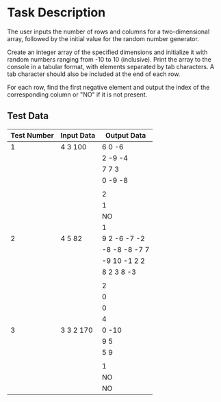 # Task Description

The user inputs the number of rows and columns for a two-dimensional array, followed by the initial value for the random number generator.

Create an integer array of the specified dimensions and initialize it with random numbers ranging from -10 to 10 (inclusive). Print the array to the console in a tabular format, with elements separated by tab characters. A tab character should also be included at the end of each row.

For each row, find the first negative element and output the index of the corresponding column or "NO" if it is not present.

## Test Data

| Test Number | Input Data | Output Data   |
|-------------|------------|---------------|
| 1           | 4 3 100    | 6	0	-6        |
|             |            | 2	-9	-4       |
|             |            | 7	7	3         |
|             |            | 0	-9	-8       |
|             |            |               |
|             |            | 2             |
|             |            | 1             |
|             |            | NO            |
|             |            | 1             |
| 2           | 4 5 82     | 9	2	-6	-7	-2  |
|             |            | -8	-8	-8	-7	7 |
|             |            | -9	10	-1	2	2  |
|             |            | 8	2	3	8	-3    |
|             |            |               |
|             |            | 2             |
|             |            | 0             |
|             |            | 0             |
|             |            | 4             |
| 3           | 3 3 2 170  | 0	-10         |
|             |            | 9	5           |
|             |            | 5	9           |
|             |            |               |
|             |            | 1             |
|             |            | NO            |
|             |            | NO            |
